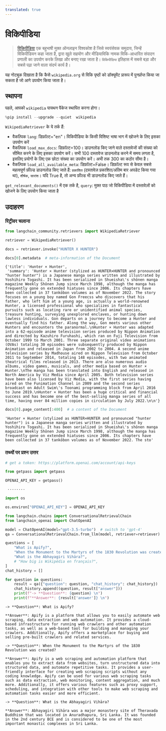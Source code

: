 ```yaml
---
translated: true
---
```


# विकिपीडिया

>[विकिपीडिया](https://wikipedia.org/) एक बहुभाषी मुक्त ऑनलाइन विश्वकोश है जिसे स्वयंसेवक समुदाय, जिन्हें विकिपीडियन कहा जाता है, द्वारा खुले सहयोग और मीडियाविकि नामक विकि-आधारित संपादन प्रणाली का उपयोग करके लिखा और बनाए रखा जाता है। `विकिपीडिया` इतिहास में सबसे बड़ा और सबसे पढ़ा जाने वाला संदर्भ कार्य है।

यह नोटबुक दिखाता है कि कैसे `wikipedia.org` से विकि पृष्ठों को डॉक्यूमेंट प्रारूप में पुनर्प्राप्त किया जा सकता है जो आगे उपयोग किया जाता है।

## स्थापना

पहले, आपको `wikipedia` पायथन पैकेज स्थापित करना होगा।

```python
%pip install --upgrade --quiet  wikipedia
```

`WikipediaRetriever` के ये तर्क हैं:
- वैकल्पिक `lang`: डिफ़ॉल्ट="en"। विकिपीडिया के किसी विशिष्ट भाषा भाग में खोजने के लिए इसका उपयोग करें
- वैकल्पिक `load_max_docs`: डिफ़ॉल्ट=100। डाउनलोड किए जाने वाले दस्तावेजों की संख्या को सीमित करने के लिए इसका उपयोग करें। सभी 100 दस्तावेज डाउनलोड करने में समय लगता है, इसलिए प्रयोगों के लिए एक छोटा संख्या का उपयोग करें। अभी तक 300 का कठोर सीमा है।
- वैकल्पिक `load_all_available_meta`: डिफ़ॉल्ट=False। डिफ़ॉल्ट रूप से केवल सबसे महत्वपूर्ण फ़ील्ड डाउनलोड किए जाते हैं: `प्रकाशित` (दस्तावेज़ प्रकाशित/अंतिम बार अपडेट किया गया था), `शीर्षक`, `सारांश`। यदि True है, तो अन्य फ़ील्ड भी डाउनलोड किए जाते हैं।

`get_relevant_documents()` में एक तर्क है, `query`: मुक्त पाठ जो विकिपीडिया में दस्तावेज़ों को खोजने के लिए उपयोग किया जाता है

## उदाहरण

### रिट्रीवर चलाना

```python
from langchain_community.retrievers import WikipediaRetriever
```

```python
retriever = WikipediaRetriever()
```

```python
docs = retriever.invoke("HUNTER X HUNTER")
```

```python
docs[0].metadata  # meta-information of the Document
```

```output
{'title': 'Hunter × Hunter',
 'summary': 'Hunter × Hunter (stylized as HUNTER×HUNTER and pronounced "hunter hunter") is a Japanese manga series written and illustrated by Yoshihiro Togashi. It has been serialized in Shueisha\'s shōnen manga magazine Weekly Shōnen Jump since March 1998, although the manga has frequently gone on extended hiatuses since 2006. Its chapters have been collected in 37 tankōbon volumes as of November 2022. The story focuses on a young boy named Gon Freecss who discovers that his father, who left him at a young age, is actually a world-renowned Hunter, a licensed professional who specializes in fantastical pursuits such as locating rare or unidentified animal species, treasure hunting, surveying unexplored enclaves, or hunting down lawless individuals. Gon departs on a journey to become a Hunter and eventually find his father. Along the way, Gon meets various other Hunters and encounters the paranormal.\nHunter × Hunter was adapted into a 62-episode anime television series produced by Nippon Animation and directed by Kazuhiro Furuhashi, which ran on Fuji Television from October 1999 to March 2001. Three separate original video animations (OVAs) totaling 30 episodes were subsequently produced by Nippon Animation and released in Japan from 2002 to 2004. A second anime television series by Madhouse aired on Nippon Television from October 2011 to September 2014, totaling 148 episodes, with two animated theatrical films released in 2013. There are also numerous audio albums, video games, musicals, and other media based on Hunter × Hunter.\nThe manga has been translated into English and released in North America by Viz Media since April 2005. Both television series have been also licensed by Viz Media, with the first series having aired on the Funimation Channel in 2009 and the second series broadcast on Adult Swim\'s Toonami programming block from April 2016 to June 2019.\nHunter × Hunter has been a huge critical and financial success and has become one of the best-selling manga series of all time, having over 84 million copies in circulation by July 2022.\n\n'}
```

```python
docs[0].page_content[:400]  # a content of the Document
```

```output
'Hunter × Hunter (stylized as HUNTER×HUNTER and pronounced "hunter hunter") is a Japanese manga series written and illustrated by Yoshihiro Togashi. It has been serialized in Shueisha\'s shōnen manga magazine Weekly Shōnen Jump since March 1998, although the manga has frequently gone on extended hiatuses since 2006. Its chapters have been collected in 37 tankōbon volumes as of November 2022. The sto'
```

### तथ्यों पर प्रश्न उत्तर

```python
# get a token: https://platform.openai.com/account/api-keys

from getpass import getpass

OPENAI_API_KEY = getpass()
```

```output
 ········
```

```python
import os

os.environ["OPENAI_API_KEY"] = OPENAI_API_KEY
```

```python
from langchain.chains import ConversationalRetrievalChain
from langchain_openai import ChatOpenAI

model = ChatOpenAI(model="gpt-3.5-turbo")  # switch to 'gpt-4'
qa = ConversationalRetrievalChain.from_llm(model, retriever=retriever)
```

```python
questions = [
    "What is Apify?",
    "When the Monument to the Martyrs of the 1830 Revolution was created?",
    "What is the Abhayagiri Vihāra?",
    # "How big is Wikipédia en français?",
]
chat_history = []

for question in questions:
    result = qa({"question": question, "chat_history": chat_history})
    chat_history.append((question, result["answer"]))
    print(f"-> **Question**: {question} \n")
    print(f"**Answer**: {result['answer']} \n")
```

```output
-> **Question**: What is Apify?

**Answer**: Apify is a platform that allows you to easily automate web scraping, data extraction and web automation. It provides a cloud-based infrastructure for running web crawlers and other automation tasks, as well as a web-based tool for building and managing your crawlers. Additionally, Apify offers a marketplace for buying and selling pre-built crawlers and related services.

-> **Question**: When the Monument to the Martyrs of the 1830 Revolution was created?

**Answer**: Apify is a web scraping and automation platform that enables you to extract data from websites, turn unstructured data into structured data, and automate repetitive tasks. It provides a user-friendly interface for creating web scraping scripts without any coding knowledge. Apify can be used for various web scraping tasks such as data extraction, web monitoring, content aggregation, and much more. Additionally, it offers various features such as proxy support, scheduling, and integration with other tools to make web scraping and automation tasks easier and more efficient.

-> **Question**: What is the Abhayagiri Vihāra?

**Answer**: Abhayagiri Vihāra was a major monastery site of Theravada Buddhism that was located in Anuradhapura, Sri Lanka. It was founded in the 2nd century BCE and is considered to be one of the most important monastic complexes in Sri Lanka.
```
